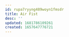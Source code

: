 ```yaml
---
id: rupa7ryyng489woyn1fmsdr
title: Air Fist
desc: ''
updated: 1681786109261
created: 1657647776721
---
```

